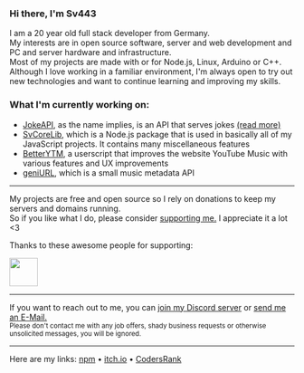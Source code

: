 <!-- Pro Tip: to create a page like this just create a public repo with your username as its name :) -->

### Hi there, I'm Sv443
I am a 20 year old full stack developer from Germany.  
My interests are in open source software, server and web development and PC and server hardware and infrastructure.  
Most of my projects are made with or for Node.js, Linux, Arduino or C++.  
Although I love working in a familiar environment, I'm always open to try out new technologies and want to continue learning and improving my skills.  
  
### What I'm currently working on:
- [JokeAPI](https://github.com/Sv443/JokeAPI), as the name implies, is an API that serves jokes [(read more)](https://jokeapi.dev)
- [SvCoreLib](https://github.com/Sv443-Network/SvCoreLib), which is a Node.js package that is used in basically all of my JavaScript projects. It contains many miscellaneous features
- [BetterYTM](https://github.com/Sv443/BetterYTM), a userscript that improves the website YouTube Music with various features and UX improvements
- [geniURL](https://github.com/Sv443/geniURL), which is a small music metadata API
<!-- - [Townly](https://github.com/Sv443/Townly) - I've challenged myself to create a city building game in the command line, with an accompanying game engine, [Teng.](https://github.com/Sv443/Teng)
-->

---

My projects are free and open source so I rely on donations to keep my servers and domains running.  
So if you like what I do, please consider [supporting me.](https://github.com/sponsors/Sv443) I appreciate it a lot <3  
  
Thanks to these awesome people for supporting:  

<a href="https://github.com/CrazyMarvin" title="CrazyMarvin"><img src="https://github.com/CrazyMarvin.png" width="50" height="50" /></a>

---

If you want to reach out to me, you can [join my Discord server](https://dc.sv443.net/) or [send me an E-Mail.](mailto:%63%6F%6E%74%61%63%74%40%73%76%34%34%33%2E%6E%65%74)  
<sub>Please don't contact me with any job offers, shady business requests or otherwise unsolicited messages, you will be ignored.</sub>

---

Here are my links: [npm](https://www.npmjs.com/~sv443) • [itch.io](https://sv443.itch.io/) • [CodersRank](https://profile.codersrank.io/user/sv443)  
<!-- • -->
